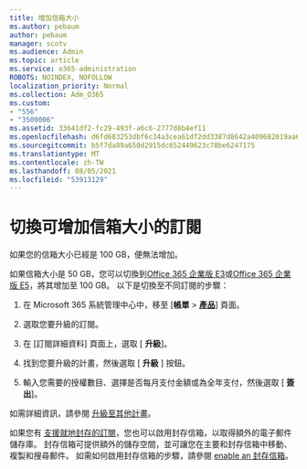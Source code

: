 ```yaml
---
title: 增加信箱大小
ms.author: pebaum
author: pebaum
manager: scotv
ms.audience: Admin
ms.topic: article
ms.service: o365-administration
ROBOTS: NOINDEX, NOFOLLOW
localization_priority: Normal
ms.collection: Adm_O365
ms.custom:
- "556"
- "3500006"
ms.assetid: 33641df2-fc29-493f-a6c6-2777d8b4ef11
ms.openlocfilehash: d6fd683253dbf6c34a3cea61df2dd3387d8642a409682019aa62ef3b619e84aa
ms.sourcegitcommit: b5f7da89a650d2915dc652449623c78be6247175
ms.translationtype: MT
ms.contentlocale: zh-TW
ms.lasthandoff: 08/05/2021
ms.locfileid: "53913129"
---
```

# <a name="switch-subscriptions-to-increase-mailbox-size"></a>切換可增加信箱大小的訂閱

如果您的信箱大小已經是 100 GB，便無法增加。
  
如果信箱大小是 50 GB，您可以切換到[Office 365 企業版 E3](https://products.office.com/business/office-365-enterprise-e3-business-software)或[Office 365 企業版 E5](https://products.office.com/business/office-365-enterprise-e5-business-software)，將其增加至 100 GB。 以下是切換至不同訂閱的步驟：
  
1. 在 Microsoft 365 系統管理中心中，移至 [**帳單** \> **[產品](https://go.microsoft.com/fwlink/p/?linkid=842054)**] 頁面。

2. 選取您要升級的訂閱。

3. 在 [訂閱詳細資料] 頁面上，選取 [ **升級**]。

4. 找到您要升級的計畫，然後選取 [ **升級** ] 按鈕。

5. 輸入您需要的授權數目、選擇是否每月支付金額或為全年支付，然後選取 [ **簽出**]。

如需詳細資訊，請參閱 [升級至其他計畫](https://docs.microsoft.com/microsoft-365/commerce/subscriptions/upgrade-to-different-plan)。

如果您有 [支援就地封存的訂閱](https://docs.microsoft.com/office365/servicedescriptions/exchange-online-archiving-service-description/exchange-online-archiving-service-description)，您也可以啟用封存信箱，以取得額外的電子郵件儲存庫。 封存信箱可提供額外的儲存空間，並可讓您在主要和封存信箱中移動、複製和搜尋郵件。 如需如何啟用封存信箱的步驟，請參閱 [enable an 封存信箱](https://docs.microsoft.com/microsoft-365/compliance/enable-archive-mailboxes)。
